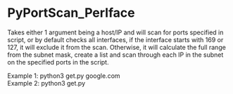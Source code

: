 # PyPortScan_PerIface

Takes either 1 argument being a host/IP and will scan for ports specified in script, or by default checks all interfaces, if the interface starts with 169 or 127, it will exclude it from the scan. Otherwise, it will calculate the full range from the subnet mask, create a list and scan through each IP in the subnet on the specified ports in the script.

Example 1: python3 get.py google.com <br />
Example 2: python3 get.py
